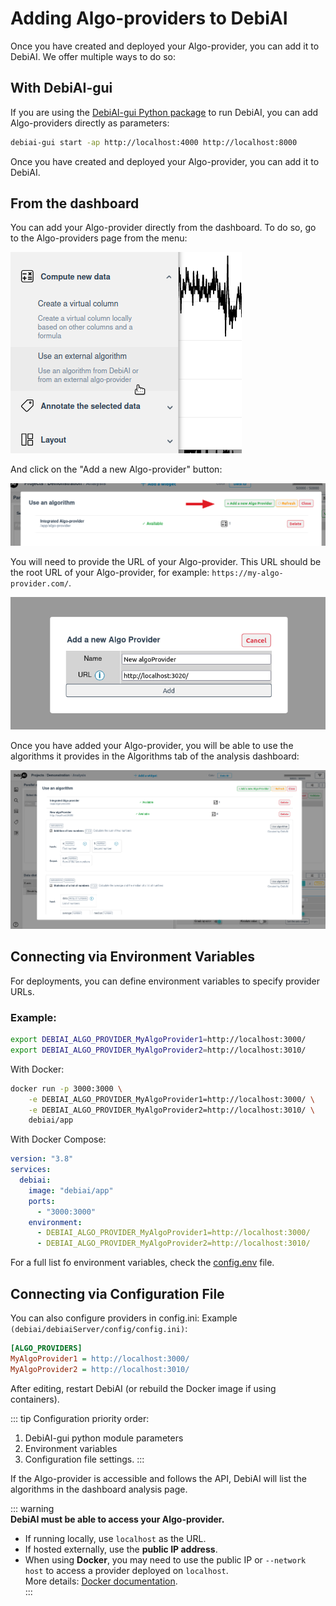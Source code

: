 # Adding Algo-providers to DebiAI

Once you have created and deployed your Algo-provider, you can add it to DebiAI. We offer multiple ways to do so:

<LinkableChoices :choices="[
    {
        title: 'With debiai-gui',
        description: 'If using the cli provided by our python module',
        imageLink: '/install/terminal.svg',
        elementIdDestination: 'with-debiai-gui'
    },
    {
        title: 'From the dashboard',
        description: 'Easiest method, but not persistent',
        imageLink: '/install/screen.svg',
        elementIdDestination: 'from-the-dashboard'
    },
    {
        title: 'Env. variables',
        description: 'Best for Docker deployments',
        imageLink: '/install/world.svg',
        elementIdDestination: 'connecting-via-environment-variables'
    },
    {
        title: 'Configuration file',
        description: 'For development setups',
        imageLink: '/install/build.svg',
        elementIdDestination: 'connecting-via-configuration-file'
    }
  ]"
/>

## With DebiAI-gui

If you are using the [DebiAI-gui Python package](../../introduction/gettingStarted/installation/README.md#debiai-gui-python-package) to run DebiAI, you can add Algo-providers directly as parameters:

```bash
debiai-gui start -ap http://localhost:4000 http://localhost:8000
```

Once you have created and deployed your Algo-provider, you can add it to DebiAI.

## From the dashboard

You can add your Algo-provider directly from the dashboard. To do so, go to the Algo-providers page from the menu:

![menu](../menu.png)

And click on the "Add a new Algo-provider" button:

![add](../algo_providers_menu_1.png)

You will need to provide the URL of your Algo-provider. This URL should be the root URL of your Algo-provider, for example: `https://my-algo-provider.com/`.

![add](../algo_providers_menu_2.png)

Once you have added your Algo-provider, you will be able to use the algorithms it provides in the Algorithms tab of the analysis dashboard:

![add](../algo_providers_menu_3.png)

## Connecting via Environment Variables

For deployments, you can define environment variables to specify provider URLs.

### Example:

```bash
export DEBIAI_ALGO_PROVIDER_MyAlgoProvider1=http://localhost:3000/
export DEBIAI_ALGO_PROVIDER_MyAlgoProvider2=http://localhost:3010/
```

With Docker:

```bash
docker run -p 3000:3000 \
    -e DEBIAI_ALGO_PROVIDER_MyAlgoProvider1=http://localhost:3000/ \
    -e DEBIAI_ALGO_PROVIDER_MyAlgoProvider2=http://localhost:3010/ \
    debiai/app
```

With Docker Compose:

```yaml
version: "3.8"
services:
  debiai:
    image: "debiai/app"
    ports:
      - "3000:3000"
    environment:
      - DEBIAI_ALGO_PROVIDER_MyAlgoProvider1=http://localhost:3000/
      - DEBIAI_ALGO_PROVIDER_MyAlgoProvider2=http://localhost:3010/
```

For a full list fo environment variables, check the [config.env](https://github.com/debiai/DebiAI/blob/main/debiaiServer/config/config.env) file.

## Connecting via Configuration File

You can also configure providers in config.ini:
Example `(debiai/debiaiServer/config/config.ini)`:

```ini
[ALGO_PROVIDERS]
MyAlgoProvider1 = http://localhost:3000/
MyAlgoProvider2 = http://localhost:3010/
```

After editing, restart DebiAI (or rebuild the Docker image if using containers).

::: tip Configuration priority order:

1. DebiAI-gui python module parameters
2. Environment variables
3. Configuration file settings.
   :::

If the Algo-provider is accessible and follows the API, DebiAI will list the algorithms in the dashboard analysis page.

::: warning  
**DebiAI must be able to access your Algo-provider.**

- If running locally, use `localhost` as the URL.
- If hosted externally, use the **public IP address**.
- When using **Docker**, you may need to use the public IP or `--network host` to access a provider deployed on `localhost`.  
   More details: [Docker documentation](https://docs.docker.com/network/host/).  
  :::
